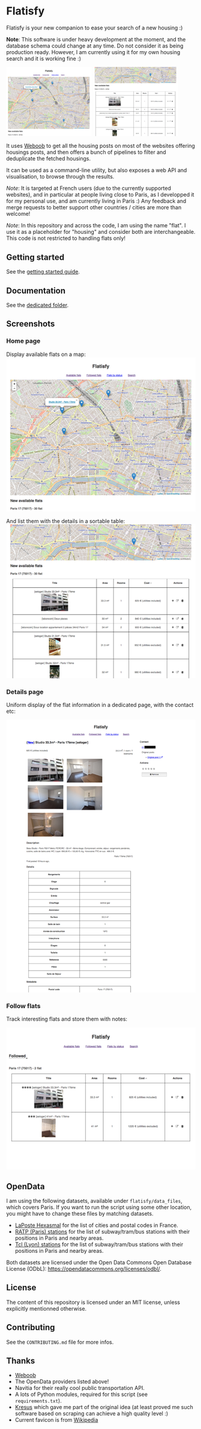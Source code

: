 Flatisfy
========

Flatisfy is your new companion to ease your search of a new housing :)


**Note**: This software is under heavy development at the moment, and the
database schema could change at any time. Do not consider it as being
production ready. However, I am currently using it for my own housing search
and it is working fine :)

<img src="doc/img/home.png" width="45%"/> <img src="doc/img/home2.png" width="45%"/>

It uses [Weboob](http://weboob.org/) to get all the housing posts on most of
the websites offering housings posts, and then offers a bunch of pipelines to
filter and deduplicate the fetched housings.


It can be used as a command-line utility, but also exposes a web API and
visualisation, to browse through the results.


_Note_: It is targeted at French users (due to the currently supported
websites), and in particular at people living close to Paris, as I developped
it for my personal use, and am currently living in Paris :) Any feedback and
merge requests to better support other countries / cities are more than
welcome!

_Note_: In this repository and across the code, I am using the name "flat". I
use it as a placeholder for "housing" and consider both are interchangeable.
This code is not restricted to handling flats only!


## Getting started

See the [getting started guide](doc/0.getting_started.md).


## Documentation

See the [dedicated folder](doc/).


## Screenshots

### Home page

Display available flats on a map:
<img src="doc/img/home.png"/>

And list them with the details in a sortable table:
<img src="doc/img/home2.png"/>


### Details page

Uniform display of the flat information in a dedicated page, with the contact etc:

<img src="doc/img/details.png"/>


### Follow flats

Track interesting flats and store them with notes:

<img src="doc/img/followed.png"/>


## OpenData

I am using the following datasets, available under `flatisfy/data_files`,
which covers Paris. If you want to run the script using some other location,
you might have to change these files by matching datasets.

* [LaPoste Hexasmal](https://datanova.legroupe.laposte.fr/explore/dataset/laposte_hexasmal/?disjunctive.code_commune_insee&disjunctive.nom_de_la_commune&disjunctive.code_postal&disjunctive.libell_d_acheminement&disjunctive.ligne_5) for the list of cities and postal codes in France.
* [RATP (Paris) stations](https://data.ratp.fr/explore/dataset/positions-geographiques-des-stations-du-reseau-ratp/table/?disjunctive.stop_name&disjunctive.code_postal&disjunctive.departement) for the list of subway/tram/bus stations with their positions in Paris and nearby areas.
* [Tcl (Lyon) stations](https://download.data.grandlyon.com/wfs/rdata?SERVICE=WFS&VERSION=2.0.0&outputformat=GEOJSON&maxfeatures=4601&request=GetFeature&typename=tcl_sytral.tclarret&SRSNAME=urn:ogc:def:crs:EPSG::4326) for the list of subway/tram/bus stations with their positions in Paris and nearby areas.

Both datasets are licensed under the Open Data Commons Open Database License
(ODbL): https://opendatacommons.org/licenses/odbl/.


## License

The content of this repository is licensed under an MIT license, unless
explicitly mentionned otherwise.


## Contributing

See the `CONTRIBUTING.md` file for more infos.


## Thanks

* [Weboob](http://weboob.org/)
* The OpenData providers listed above!
* Navitia for their really cool public transportation API.
* A lots of Python modules, required for this script (see `requirements.txt`).
* [Kresus](https://framagit.org/bnjbvr/kresus) which gave me part of the
  original idea (at least proved me such software based on scraping can
  achieve a high quality level :)
* Current favicon is from [Wikipedia](https://commons.wikimedia.org/wiki/File:Home_Icon.svg)
